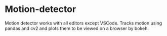 # Motion-detector

Motion detector works with all editors except VSCode. Tracks motion using pandas and cv2 and plots them to be viewed on a browser by bokeh. 
